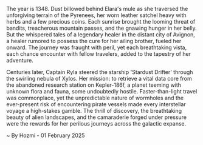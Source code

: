 
The year is 1348.  Dust billowed behind Elara's mule as she traversed the unforgiving terrain of the Pyrenees, her worn leather satchel heavy with herbs and a few precious coins.  Each sunrise brought the looming threat of bandits, treacherous mountain passes, and the gnawing hunger in her belly.  But the whispered tales of a legendary healer in the distant city of Avignon, a healer rumored to possess the cure for her ailing brother, fueled her onward.  The journey was fraught with peril, yet each breathtaking vista, each chance encounter with fellow travelers, added to the tapestry of her adventure.

Centuries later, Captain Ryla steered the starship 'Stardust Drifter' through the swirling nebula of Xylos.  Her mission: to retrieve a vital data core from the abandoned research station on Kepler-186f, a planet teeming with unknown flora and fauna, some undoubtedly hostile.  Faster-than-light travel was commonplace, yet the unpredictable nature of wormholes and the ever-present risk of encountering pirate vessels made every interstellar voyage a high-stakes gamble.  The thrill of discovery, the breathtaking beauty of alien landscapes, and the camaraderie forged under pressure were the rewards for her perilous journeys across the galactic expanse.

~ By Hozmi - 01 February 2025
